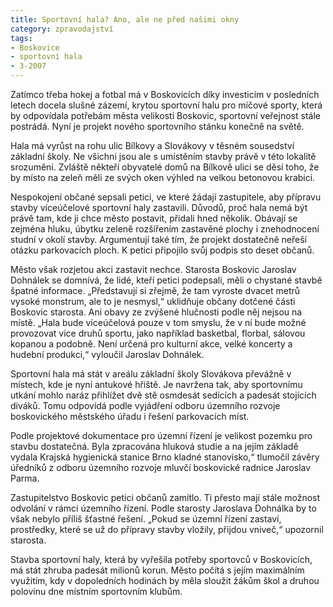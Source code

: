 ```yaml
---
title: Sportovní hala? Ano, ale ne před našimi okny
category: zpravodajství
tags:
- Boskovice
- sportovní hala
- 3-2007
---
```


Zatímco třeba hokej a fotbal má v Boskovicích díky investicím v posledních letech docela slušné zázemí, krytou sportovní halu pro míčové sporty, která by odpovídala potřebám města velikosti Boskovic, sportovní veřejnost stále postrádá. Nyní je projekt nového sportovního stánku konečně na světě.

Hala má vyrůst na rohu ulic Bílkovy a Slovákovy v těsném sousedství základní školy. Ne všichni jsou ale s umístěním stavby právě v této lokalitě srozuměni. Zvláště někteří obyvatelé domů na Bílkově ulici se děsí toho, že by místo na zeleň měli ze svých oken výhled na velkou betonovou krabici.

Nespokojení občané sepsali petici, ve které žádají zastupitele, aby přípravu stavby víceúčelové sportovní haly zastavili. Důvodů, proč hala nemá být právě tam, kde ji chce město postavit, přidali hned několik. Obávají se zejména hluku, úbytku zeleně rozšířením zastavěné plochy i znehodnocení studní v okolí stavby. Argumentují také tím, že projekt dostatečně neřeší otázku parkovacích ploch. K petici připojilo svůj podpis sto deset občanů.

Město však rozjetou akci zastavit nechce. Starosta Boskovic Jaroslav Dohnálek se domnívá, že lidé, kteří petici podepsali, měli o chystané stavbě špatné informace. „Představují si zřejmě, že tam vyroste dvacet metrů vysoké monstrum, ale to je nesmysl,“ uklidňuje občany dotčené části Boskovic starosta. Ani obavy ze zvýšené hlučnosti podle něj nejsou na místě. „Hala bude víceúčelová pouze v tom smyslu, že v ní bude možné provozovat více druhů sportu, jako například basketbal, florbal, sálovou kopanou a podobně. Není určená pro kulturní akce, velké koncerty a hudební produkci,“ vyloučil Jaroslav Dohnálek.

Sportovní hala má stát v areálu základní školy Slovákova převážně v místech, kde je nyní antukové hřiště. Je navržena tak, aby sportovnímu utkání mohlo naráz přihlížet dvě stě osmdesát sedících a padesát stojících diváků. Tomu odpovídá podle vyjádření odboru územního rozvoje boskovického městského úřadu i řešení parkovacích míst.

Podle projektové dokumentace pro územní řízení je velikost pozemku pro stavbu dostatečná. Byla zpracována hluková studie a na jejím základě vydala Krajská hygienická stanice Brno kladné stanovisko,“ tlumočil závěry úředníků z odboru územního rozvoje mluvčí boskovické radnice Jaroslav Parma.

Zastupitelstvo Boskovic petici občanů zamítlo. Ti přesto mají stále možnost odvolání v rámci územního řízení. Podle starosty Jaroslava Dohnálka by to však nebylo příliš šťastné řešení. „Pokud se územní řízení zastaví, prostředky, které se už do přípravy stavby vložily, přijdou vniveč,“ upozornil starosta.

Stavba sportovní haly, která by vyřešila potřeby sportovců v Boskovicích, má stát zhruba padesát milionů korun. Město počítá s jejím maximálním využitím, kdy v dopoledních hodinách by měla sloužit žákům škol a druhou polovinu dne místním sportovním klubům.